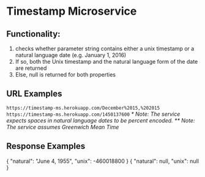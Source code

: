 # Timestamp Microservice
## Functionality:
1) checks whether parameter string contains either a unix timestamp or a natural language date (e.g. January 1, 2016)
2) If so, both the Unix timestamp and the natural language form of the date are returned
3) Else, null is returned for both properties
## URL Examples
``https://timestamp-ms.herokuapp.com/December%2015,%202015``
``https://timestamp-ms.herokuapp.com/1450137600``
_* Note: The service expects spaces in natural language dates to be percent encoded._
_** Note: The service assumes Greenwich Mean Time_
## Response Examples
{ "natural": "June 4, 1955", "unix": -460018800 }
{ "natural": null, "unix": null }
